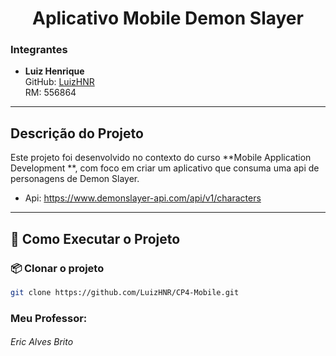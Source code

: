 <h1 align="center">Aplicativo Mobile Demon Slayer</h1>

### Integrantes


- **Luiz Henrique**  
  GitHub: [LuizHNR](https://github.com/LuizHNR)  
  RM: 556864

---

## Descrição do Projeto

Este projeto foi desenvolvido no contexto do curso **Mobile Application Development **, com foco em criar um aplicativo que consuma uma api de personagens de Demon Slayer.

- Api: https://www.demonslayer-api.com/api/v1/characters

---

## 🚀 Como Executar o Projeto

### 📦 Clonar o projeto

```bash
git clone https://github.com/LuizHNR/CP4-Mobile.git
```

### Meu Professor:

###### Eric Alves Brito
